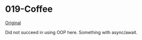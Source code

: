 # 019-Coffee

[Original](https://hyf-github.netlify.com/)


Did not succeed in using OOP here.
Something with async/await.
